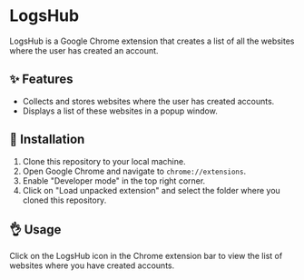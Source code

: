 # LogsHub

LogsHub is a Google Chrome extension that creates a list of all the websites where the user has created an account.

## ✨ Features

- Collects and stores websites where the user has created accounts.
- Displays a list of these websites in a popup window.

## 🚀 Installation

1. Clone this repository to your local machine.
2. Open Google Chrome and navigate to `chrome://extensions`.
3. Enable "Developer mode" in the top right corner.
4. Click on "Load unpacked extension" and select the folder where you cloned this repository.

## 👌 Usage

Click on the LogsHub icon in the Chrome extension bar to view the list of websites where you have created accounts.
